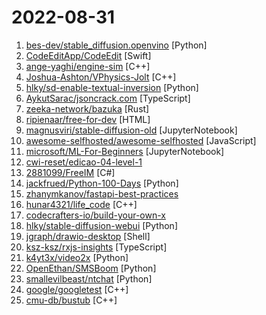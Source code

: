 # 2022-08-31

1. [bes-dev/stable_diffusion.openvino](https://github.com/bes-dev/stable_diffusion.openvino "") [Python]
2. [CodeEditApp/CodeEdit](https://github.com/CodeEditApp/CodeEdit "CodeEdit App for macOS – Elevate your code editing experience. Open source, free forever.") [Swift]
3. [ange-yaghi/engine-sim](https://github.com/ange-yaghi/engine-sim "Combustion engine simulator that generates realistic audio.") [C++]
4. [Joshua-Ashton/VPhysics-Jolt](https://github.com/Joshua-Ashton/VPhysics-Jolt "Volt (VPhysics Jolt) is a replacement physics module for the Source Engine.") [C++]
5. [hlky/sd-enable-textual-inversion](https://github.com/hlky/sd-enable-textual-inversion "Copy these files to your stable-diffusion to enable text-inversion") [Python]
6. [AykutSarac/jsoncrack.com](https://github.com/AykutSarac/jsoncrack.com "🔮 Seamlessly visualize your JSON data instantly into graphs; paste, import or fetch!") [TypeScript]
7. [zeeka-network/bazuka](https://github.com/zeeka-network/bazuka "Rust implementation of Zeeka protocol") [Rust]
8. [ripienaar/free-for-dev](https://github.com/ripienaar/free-for-dev "A list of SaaS, PaaS and IaaS offerings that have free tiers of interest to devops and infradev") [HTML]
9. [magnusviri/stable-diffusion-old](https://github.com/magnusviri/stable-diffusion-old "Placeholder for the old Stable Diffusion Mac version") [JupyterNotebook]
10. [awesome-selfhosted/awesome-selfhosted](https://github.com/awesome-selfhosted/awesome-selfhosted "A list of Free Software network services and web applications which can be hosted on your own servers") [JavaScript]
11. [microsoft/ML-For-Beginners](https://github.com/microsoft/ML-For-Beginners "12 weeks, 26 lessons, 52 quizzes, classic Machine Learning for all") [JupyterNotebook]
12. [cwi-reset/edicao-04-level-1](https://github.com/cwi-reset/edicao-04-level-1 "") 
13. [2881099/FreeIM](https://github.com/2881099/FreeIM ".NETCore websocket 实现简易、高性能、集群即时通讯组件，支持点对点通讯、群聊通讯、上线下线事件消息等众多实用性功能.") [C#]
14. [jackfrued/Python-100-Days](https://github.com/jackfrued/Python-100-Days "Python - 100天从新手到大师") [Python]
15. [zhanymkanov/fastapi-best-practices](https://github.com/zhanymkanov/fastapi-best-practices "FastAPI Best Practices and Conventions we used @ hi.peerlink.me") 
16. [hunar4321/life_code](https://github.com/hunar4321/life_code "A simple program to simulate attraction/reuplsion forces between many particles") [C++]
17. [codecrafters-io/build-your-own-x](https://github.com/codecrafters-io/build-your-own-x "Master programming by recreating your favorite technologies from scratch.") 
18. [hlky/stable-diffusion-webui](https://github.com/hlky/stable-diffusion-webui "Stable Diffusion web UI") [Python]
19. [jgraph/drawio-desktop](https://github.com/jgraph/drawio-desktop "Official electron build of draw.io") [Shell]
20. [ksz-ksz/rxjs-insights](https://github.com/ksz-ksz/rxjs-insights "See through the observables.") [TypeScript]
21. [k4yt3x/video2x](https://github.com/k4yt3x/video2x "A lossless video/GIF/image upscaler achieved with waifu2x, Anime4K, SRMD and RealSR. Started in Hack the Valley 2, 2018.") [Python]
22. [OpenEthan/SMSBoom](https://github.com/OpenEthan/SMSBoom "短信轰炸/短信测压/ | 一个健壮免费的python短信轰炸程序，专门炸坏蛋蛋，百万接口，多线程全自动添加有效接口，支持异步协程百万并发，全免费的短信轰炸工具！！hongkonger开发全网首发！！") [Python]
23. [smallevilbeast/ntchat](https://github.com/smallevilbeast/ntchat "微信SDK, Python微信机器人SDK, Python微信WebApi接口") [Python]
24. [google/googletest](https://github.com/google/googletest "GoogleTest - Google Testing and Mocking Framework") [C++]
25. [cmu-db/bustub](https://github.com/cmu-db/bustub "The BusTub Relational Database Management System (Educational)") [C++]
